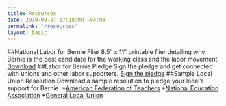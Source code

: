 ```yaml
---
title: Resources
date: 2019-09-27 17:18:00 -04:00
permalink: "/resources"
layout: basic
---
```


##National Labor for Bernie Flier
8.5″ x 11″ printable flier detailing why Bernie is the best candidate for the working class and the labor movement.
[Download](https://laborforbernie2020.org/wp-content/uploads/2019/05/national-flier-with-resolutions.pdf)
##Labor for Bernie Pledge
Sign the pledge and get connected with unions and other labor supporters.
[Sign the pledge](https://actionnetwork.org/forms/labor-for-bernie-2020-pledge)
##Sample Local Union Resolution
Download a sample resolution to pledge your local’s support for Bernie.
*[American Federation of Teachers](https://docs.google.com/document/d/104dxtJVWI9R-6rZb4G8IoCzont2JWQferMCEn7JxS-8/edit)
*[National Education Association](https://docs.google.com/document/d/1FYMuNa0XmTUG9db3njPtB44YzEArU8TSh2AY5o_TE8w/edit)
*[General Local Union](https://docs.google.com/document/d/1aQk7usZUhlNL9pSYEyUe-EMDgrkVlyGj1qkop83y9nA/edit)